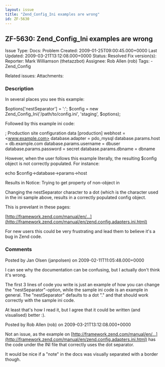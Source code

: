 ```yaml
---
layout: issue
title: "Zend_Config_Ini examples are wrong"
id: ZF-5630
---
```


ZF-5630: Zend\_Config\_Ini examples are wrong
---------------------------------------------

 Issue Type: Docs: Problem Created: 2009-01-25T09:00:45.000+0000 Last Updated: 2009-03-21T13:12:08.000+0000 Status: Resolved Fix version(s): 
 Reporter:  Mark Williamson (thetazzbot)  Assignee:  Rob Allen (rob)  Tags: - Zend\_Config
 
 Related issues: 
 Attachments: 
### Description

In several places you see this example:

$options['nestSeparator'] = ':'; $config = new Zend\_Config\_Ini('/path/to/config.ini', 'staging', $options);

Followed by this example ini code:

; Production site configuration data [production] webhost = <www.example.com> database.adapter = pdo\_mysql database.params.host = db.example.com database.params.username = dbuser database.params.password = secret database.params.dbname = dbname

However, when the user follows this example literally, the resulting $config object is not correctly populated. For instance:

echo $config->database->params->host

Results in Notice: Trying to get property of non-object in

Changing the nestSeparator character to a dot (which is the character used in the ini sample above, results in a correctly populated config object.

This is prevelant in these pages:

[http://framework.zend.com/manual/en/…](http://framework.zend.com/manual/en/zend.config.adapters.ini.html)

For new users this could be very frustrating and lead them to believe it's a bug in Zend code.

 

 

### Comments

Posted by Jan Olsen (janpolsen) on 2009-02-11T11:05:48.000+0000

I can see why the documentation can be confusing, but I actually don't think it's wrong.

The first 3 lines of code you write is just an example of how you can change the "nestSeparator"-option, while the sample ini code is an example in general. The "nestSeparator" defaults to a dot "." and that should work correctly with the sample ini code.

At least that's how I read it, but I agree that it could be written (and visualised) better :).

 

 

Posted by Rob Allen (rob) on 2009-03-21T13:12:08.000+0000

Not an issue, as the example on [http://framework.zend.com/manual/en/…](http://framework.zend.com/manual/en/zend.config.adapters.ini.html) has the code under the INI file that correctly uses the dot separator.

It would be nice if a "note" in the docs was visually separated with a border though.

 

 